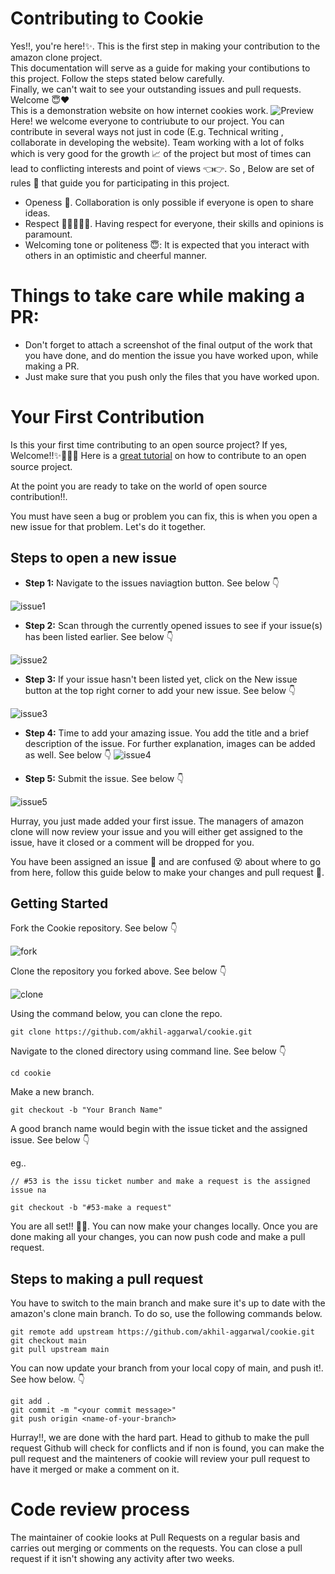 # Contributing to Cookie
Yes!!, you're here!✨. This is the first step in making your contribution to the amazon clone project. <br> This documentation will serve as a guide for making your contibutions to this project. Follow the steps stated below carefully.
<br>
Finally, we can't wait to see your outstanding issues and pull requests. Welcome 😇❤
<br>
This is a demonstration website on how internet cookies work.
![Preview](https://user-images.githubusercontent.com/76417084/193393771-b1ce31a6-d39f-4423-bf1a-72b9dcd9ad2d.png)
Here! we welcome everyone to contriubute to our project. You can contribute in several ways not just in code (E.g. Technical writing , collaborate in developing the website).
Team working with a lot of folks which is very good for the growth 📈 of the project but most of times can lead to conflicting interests and point of views 👈👉. So , Below are set of rules 📖 that guide you for participating in this project.

- Openess 👐. Collaboration is only possible if everyone is open to share ideas.
- Respect 👨🏾‍🤝‍👨🏽. Having respect for everyone, their skills and opinions is paramount.
- Welcoming tone or politeness 😇: It is expected that you interact with others in an optimistic and cheerful manner.
# Things to take care while making a PR:

- Don't forget to attach a screenshot of the final output of the work that you have done, and do mention the issue you have worked upon, while making a PR.
- Just make sure that you push only the files that you have worked upon.

# Your First Contribution
Is this your first time contributing to an open source project? If yes, Welcome!!✨🎉💃🏾 Here is a [great tutorial](https://app.egghead.io/playlists/how-to-contribute-to-an-open-source-project-on-github) on how to contribute to an open source project.

At the point you are ready to take on the world of open source contribution!!.

You must have seen a bug or problem you can fix, this is when you open a new issue for that problem. Let's do it together.

## Steps to open a new issue
- **Step 1:** Navigate to the issues naviagtion button. See below 👇

![issue1](https://user-images.githubusercontent.com/76417084/193394224-5559d019-975b-4e57-8737-e7e3e7d46d7d.png)


- **Step 2:** Scan through the currently opened issues to see if your issue(s) has been listed earlier. See below 👇

![issue2](https://user-images.githubusercontent.com/76417084/193394331-8896bb1f-a543-47b9-81f4-1c1b003ce576.png)


- **Step 3:** If your issue hasn't been listed yet, click on the New issue button at the top right corner to add your new issue. See below 👇

![issue3](https://user-images.githubusercontent.com/76417084/193394419-32840099-efd8-4876-9d33-cf855fb32907.png)


- **Step 4:** Time to add your amazing issue. You add the title and a brief description of the issue. For further explanation, images can be added as well. See below 👇
![issue4](https://user-images.githubusercontent.com/76417084/193394522-e1174f8a-f590-4b15-b4cf-802dd5d6f0e1.png)



- **Step 5:** Submit the issue. See below 👇

![issue5](https://user-images.githubusercontent.com/76417084/193394566-3b9bb418-0ad4-4c14-a16e-e9b12e906ee9.png)


Hurray, you just made added your first issue. The managers of amazon clone will now review your issue and you will either get assigned to the issue, have it closed or a comment will be dropped for you.

You have been assigned an issue 🥂 and are confused 😵 about where to go from here, follow this guide below to make your changes and pull request 🍾.

## Getting Started
Fork the Cookie repository. See below 👇

![fork](https://user-images.githubusercontent.com/76417084/193394675-6a74ff28-68d9-44c0-bc13-d64e9ca72ffe.png)

Clone the repository you forked above. See below 👇

![clone](https://user-images.githubusercontent.com/76417084/193394752-80fbfd80-499a-4477-9c5b-2de1895d2a1f.png)

Using the command below, you can clone the repo.
```
git clone https://github.com/akhil-aggarwal/cookie.git
```

Navigate to the cloned directory using command line. See below 👇

```
cd cookie
```

Make a new branch.
```
git checkout -b "Your Branch Name"
```

A good branch name would begin with the issue ticket and the assigned issue. See below 👇

eg..
```
// #53 is the issu ticket number and make a request is the assigned issue na

git checkout -b "#53-make a request"
```

You are all set!! 🍾🎉. You can now make your changes locally. Once you are done making all your changes, you can now push code and make a pull request.

## Steps to making a pull request

You have to switch to the main branch and make sure it's up to date with the amazon's clone main branch. To do so, use the following commands below.

```
git remote add upstream https://github.com/akhil-aggarwal/cookie.git
git checkout main
git pull upstream main
```

You can now update your branch from your local copy of main, and push it!. See how below. 👇

```
git add .
git commit -m "<your commit message>"
git push origin <name-of-your-branch>
```

Hurray!!, we are done with the hard part. Head to github to make the pull request Github will check for conflicts and if non is found, you can make the pull request and the mainteners of cookie will review your pull request to have it merged or make a comment on it.

# Code review process

The maintainer of cookie looks at Pull Requests on a regular basis and carries out merging or comments on the requests. You can close a pull request if it isn't showing any activity after two weeks.

